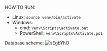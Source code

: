 HOW TO RUN:
- Linux: `source venv/bin/activate`
- Windows:
  - cmd: `venv\Scripts\activate.bat`
  - PowerShell: `venv\Scripts\Activate.ps1`

Database scheme:
![sEgbYhO](https://github.com/PavlikPromix/simpleSocial/assets/32206769/ec307b5d-b4b8-4209-8230-027d280be5c5)
